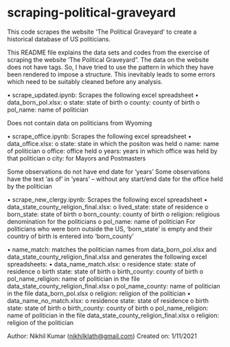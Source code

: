 # scraping-political-graveyard
This code scrapes the website 'The Political Graveyard' to create a historical database of US politicians.

This README file explains the data sets and codes from the exercise of scraping the website ‘The Political Graveyard”. 
The data on the website does not have tags. So, I have tried to use the pattern in which they have been rendered to impose a structure. This inevitably leads to some errors which need to be suitably cleaned before any analysis.

•	scrape_updated.ipynb: Scrapes the following excel spreadsheet
•	data_born_pol.xlsx: 
o	state: state of birth
o	county: county of birth
o	pol_name: name of politician

Does not contain data on politicians from Wyoming

•	scrape_office.ipynb: Scrapes the following excel spreadsheet
•	data_office.xlsx: 
o	state: state in which the positon was held
o	name: name of politician
o	office: office held
o	years: years in which office was held by that politician
o	city: for Mayors and Postmasters

Some observations do not have end date for ‘years’
Some observations have the text ‘as of’ in ‘years’ – without any start/end date for the office held by the politician

•	scrape_new_clergy.ipynb: Scrapes the following excel spreadsheet
•	data_state_county_religion_final.xlsx: 
o	lived_state: state of residence
o	born_state: state of birth
o	born_county: county of birth
o	religion: religious denomination for the politicians
o	pol_name: name of politician
For politicians who were born outside the US, ‘born_state’ is empty and their country of birth is entered into ‘born_county’

•	name_match: matches the politician names from data_born_pol.xlsx and data_state_county_religion_final.xlsx and generates the following excel spreadsheets:
•	data_name_match.xlsx:
o	residence state: state of residence
o	birth state: state of birth
o	birth_county: county of birth
o	pol_name_religion: name of politician in the file data_state_county_religion_final.xlsx
o	pol_name_county: name of politician in the file data_born_pol.xlsx
o	religion: religion of the politician
•	data_name_no_match.xlsx:
o	residence state: state of residence
o	birth state: state of birth
o	birth_county: county of birth
o	pol_name_religion: name of politician in the file data_state_county_religion_final.xlsx
o	religion: religion of the politician

Author: Nikhil Kumar (nikhilklath@gmail.com) 
Created on: 1/11/2021

